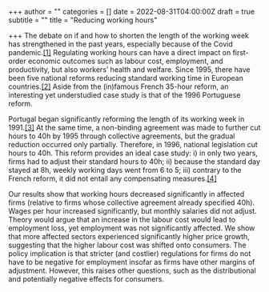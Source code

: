 +++
author = ""
categories = []
date = 2022-08-31T04:00:00Z
draft = true
subtitle = ""
title = "Reducing working hours"

+++
The debate on if and how to shorten the length of the working week has strengthened in the past years, especially because of the Covid pandemic.[\[1\]](applewebdata://5964DED2-1511-4969-9AE0-9A2054A7F038#_ftn1) Regulating working hours can have a direct impact on first-order economic outcomes such as labour cost, employment, and productivity, but also workers’ health and welfare. Since 1995, there have been five national reforms reducing standard working time in European countries.[\[2\]](applewebdata://5964DED2-1511-4969-9AE0-9A2054A7F038#_ftn2) Aside from the (in)famous French 35-hour reform, an interesting yet understudied case study is that of the 1996 Portuguese reform.

Portugal began significantly reforming the length of its working week in 1991.[\[3\]](applewebdata://5964DED2-1511-4969-9AE0-9A2054A7F038#_ftn3) At the same time, a non-binding agreement was made to further cut hours to 40h by 1995 through collective agreements, but the gradual reduction occurred only partially. Therefore, in 1996, national legislation cut hours to 40h. This reform provides an ideal case study: i) in only two years, firms had to adjust their standard hours to 40h; ii) because the standard day stayed at 8h, weekly working days went from 6 to 5; iii) contrary to the French reform, it did not entail any compensating measures.[\[4\]](applewebdata://5964DED2-1511-4969-9AE0-9A2054A7F038#_ftn4)

Our results show that working hours decreased significantly in affected firms (relative to firms whose collective agreement already specified 40h). Wages per hour increased significantly, but monthly salaries did not adjust. Theory would argue that an increase in the labour cost would lead to employment loss, yet employment was not significantly affected. We show that more affected sectors experienced significantly higher price growth, suggesting that the higher labour cost was shifted onto consumers. The policy implication is that stricter (and costlier) regulations for firms do not have to be negative for employment insofar as firms have other margins of adjustment. However, this raises other questions, such as the distributional and potentially negative effects for consumers.